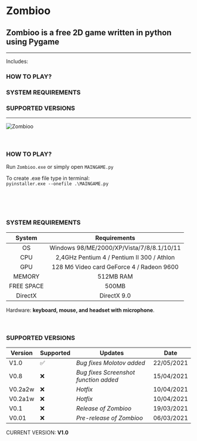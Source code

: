 # Zombioo
## Zombioo is a free 2D game written in python using Pygame

---
Includes:
### HOW TO PLAY?
### SYSTEM REQUIREMENTS
### SUPPORTED VERSIONS
---

![Zombioo](demo/demoNEW.gif)
<br />
<br />
<br />
### HOW TO PLAY?
Run ```Zombioo.exe``` or simply open ```MAINGAME.py```

To create .exe file type in terminal:     
```pyinstaller.exe --onefile .\MAINGAME.py```

<br />
<br />
<br />

### SYSTEM REQUIREMENTS 

| System     | Requirements                                    |
|:----------:|:-----------------------------------------------:|
| OS         | Windows 98/ME/2000/XP/Vista/7/8/8.1/10/11       |
| CPU        | 2,4GHz Pentium 4 / Pentium II 300  / Athlon     |
| GPU        | 128 Мб Video card GeForce 4 / Radeon 9600       |
| MEMORY     | 512MB RAM                                       |
| FREE SPACE | 500MB                                           |
| DirectX    | DirectX 9.0                                     |

Hardware: <b>keyboard, mouse, and headset with microphone</b>.
<br />
<br />
<br />

### SUPPORTED VERSIONS
| Version | Supported          | Updates                                  | Date       |
| ------- | ------------------ | ---------------------------------------- | ---------- |
| V1.0    | :white_check_mark: | *Bug fixes*  *Molotov added*             | 22/05/2021 |
| V0.8    | :x:                | *Bug fixes*  *Screenshot function added* | 15/04/2021 |
| V0.2a2w | :x:                | *Hotfix*                                 | 10/04/2021 |
| V0.2a1w | :x:                | *Hotfix*                                 | 10/04/2021 |
| V0.1    | :x:                | *Release of Zombioo*                     | 19/03/2021 |
| V0.01   | :x:                | *Pre-release of Zombioo*                 | 06/03/2021 |

CURRENT VERSION: <b>V1.0</b>

